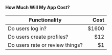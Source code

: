 **How Much Will My App Cost?**

| **Functionality**               | Cost  |
| ----------------------------    | -----:|
| Do users log in?                | $1600 |
| Do users create profiles?       |   $12 |
| Do users rate or review things? |    $1 |
